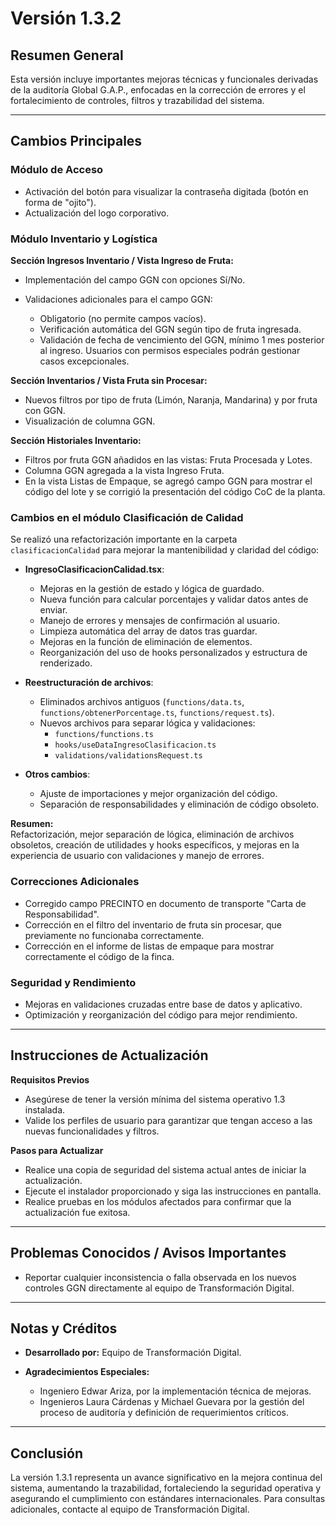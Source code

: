 # Versión 1.3.2

## Resumen General

Esta versión incluye importantes mejoras técnicas y funcionales derivadas de la auditoría Global G.A.P., enfocadas en la corrección de errores y el fortalecimiento de controles, filtros y trazabilidad del sistema.

---

## Cambios Principales

### Módulo de Acceso

* Activación del botón para visualizar la contraseña digitada (botón en forma de "ojito").
* Actualización del logo corporativo.

### Módulo Inventario y Logística

**Sección Ingresos Inventario / Vista Ingreso de Fruta:**

* Implementación del campo GGN con opciones Sí/No.
* Validaciones adicionales para el campo GGN:

  * Obligatorio (no permite campos vacíos).
  * Verificación automática del GGN según tipo de fruta ingresada.
  * Validación de fecha de vencimiento del GGN, mínimo 1 mes posterior al ingreso. Usuarios con permisos especiales podrán gestionar casos excepcionales.

**Sección Inventarios / Vista Fruta sin Procesar:**

* Nuevos filtros por tipo de fruta (Limón, Naranja, Mandarina) y por fruta con GGN.
* Visualización de columna GGN.

**Sección Historiales Inventario:**

* Filtros por fruta GGN añadidos en las vistas: Fruta Procesada y Lotes.
* Columna GGN agregada a la vista Ingreso Fruta.
* En la vista Listas de Empaque, se agregó campo GGN para mostrar el código del lote y se corrigió la presentación del código CoC de la planta.

### Cambios en el módulo Clasificación de Calidad

Se realizó una refactorización importante en la carpeta `clasificacionCalidad` para mejorar la mantenibilidad y claridad del código:

- **IngresoClasificacionCalidad.tsx**:  
  - Mejoras en la gestión de estado y lógica de guardado.
  - Nueva función para calcular porcentajes y validar datos antes de enviar.
  - Manejo de errores y mensajes de confirmación al usuario.
  - Limpieza automática del array de datos tras guardar.
  - Mejoras en la función de eliminación de elementos.
  - Reorganización del uso de hooks personalizados y estructura de renderizado.

- **Reestructuración de archivos**:  
  - Eliminados archivos antiguos (`functions/data.ts`, `functions/obtenerPorcentage.ts`, `functions/request.ts`).
  - Nuevos archivos para separar lógica y validaciones:
    - `functions/functions.ts`
    - `hooks/useDataIngresoClasificacion.ts`
    - `validations/validationsRequest.ts`

- **Otros cambios**:  
  - Ajuste de importaciones y mejor organización del código.
  - Separación de responsabilidades y eliminación de código obsoleto.

**Resumen:**  
Refactorización, mejor separación de lógica, eliminación de archivos obsoletos, creación de utilidades y hooks específicos, y mejoras en la experiencia de usuario con validaciones y manejo de errores.

### Correcciones Adicionales

* Corregido campo PRECINTO en documento de transporte "Carta de Responsabilidad".
* Corrección en el filtro del inventario de fruta sin procesar, que previamente no funcionaba correctamente.
* Corrección en el informe de listas de empaque para mostrar correctamente el código de la finca.

### Seguridad y Rendimiento

* Mejoras en validaciones cruzadas entre base de datos y aplicativo.
* Optimización y reorganización del código para mejor rendimiento.

---

## Instrucciones de Actualización

**Requisitos Previos**

* Asegúrese de tener la versión mínima del sistema operativo 1.3 instalada.
* Valide los perfiles de usuario para garantizar que tengan acceso a las nuevas funcionalidades y filtros.

**Pasos para Actualizar**

* Realice una copia de seguridad del sistema actual antes de iniciar la actualización.
* Ejecute el instalador proporcionado y siga las instrucciones en pantalla.
* Realice pruebas en los módulos afectados para confirmar que la actualización fue exitosa.

---

## Problemas Conocidos / Avisos Importantes

* Reportar cualquier inconsistencia o falla observada en los nuevos controles GGN directamente al equipo de Transformación Digital.

---

## Notas y Créditos

* **Desarrollado por:** Equipo de Transformación Digital.
* **Agradecimientos Especiales:**

  * Ingeniero Edwar Ariza, por la implementación técnica de mejoras.
  * Ingenieros Laura Cárdenas y Michael Guevara por la gestión del proceso de auditoría y definición de requerimientos críticos.

---

## Conclusión

La versión 1.3.1 representa un avance significativo en la mejora continua del sistema, aumentando la trazabilidad, fortaleciendo la seguridad operativa y asegurando el cumplimiento con estándares internacionales. Para consultas adicionales, contacte al equipo de Transformación Digital.
